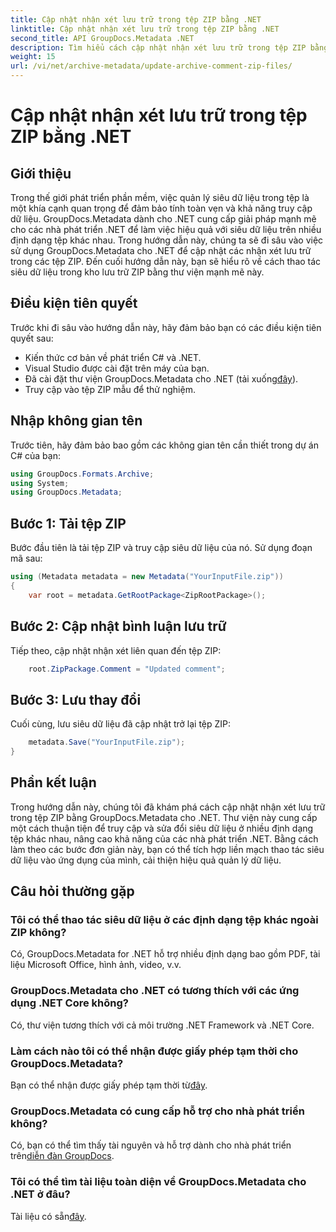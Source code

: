 ```yaml
---
title: Cập nhật nhận xét lưu trữ trong tệp ZIP bằng .NET
linktitle: Cập nhật nhận xét lưu trữ trong tệp ZIP bằng .NET
second_title: API GroupDocs.Metadata .NET
description: Tìm hiểu cách cập nhật nhận xét lưu trữ trong tệp ZIP bằng GroupDocs.Metadata cho .NET. Tăng cường quản lý siêu dữ liệu trong các ứng dụng C# một cách dễ dàng.
weight: 15
url: /vi/net/archive-metadata/update-archive-comment-zip-files/
---
```


# Cập nhật nhận xét lưu trữ trong tệp ZIP bằng .NET

## Giới thiệu
Trong thế giới phát triển phần mềm, việc quản lý siêu dữ liệu trong tệp là một khía cạnh quan trọng để đảm bảo tính toàn vẹn và khả năng truy cập dữ liệu. GroupDocs.Metadata dành cho .NET cung cấp giải pháp mạnh mẽ cho các nhà phát triển .NET để làm việc hiệu quả với siêu dữ liệu trên nhiều định dạng tệp khác nhau. Trong hướng dẫn này, chúng ta sẽ đi sâu vào việc sử dụng GroupDocs.Metadata cho .NET để cập nhật các nhận xét lưu trữ trong các tệp ZIP. Đến cuối hướng dẫn này, bạn sẽ hiểu rõ về cách thao tác siêu dữ liệu trong kho lưu trữ ZIP bằng thư viện mạnh mẽ này.
## Điều kiện tiên quyết
Trước khi đi sâu vào hướng dẫn này, hãy đảm bảo bạn có các điều kiện tiên quyết sau:
- Kiến thức cơ bản về phát triển C# và .NET.
- Visual Studio được cài đặt trên máy của bạn.
-  Đã cài đặt thư viện GroupDocs.Metadata cho .NET (tải xuống[đây](https://releases.groupdocs.com/metadata/net/)).
- Truy cập vào tệp ZIP mẫu để thử nghiệm.

## Nhập không gian tên
Trước tiên, hãy đảm bảo bao gồm các không gian tên cần thiết trong dự án C# của bạn:
```csharp
using GroupDocs.Formats.Archive;
using System;
using GroupDocs.Metadata;
```
## Bước 1: Tải tệp ZIP
Bước đầu tiên là tải tệp ZIP và truy cập siêu dữ liệu của nó. Sử dụng đoạn mã sau:
```csharp
using (Metadata metadata = new Metadata("YourInputFile.zip"))
{
    var root = metadata.GetRootPackage<ZipRootPackage>();
```
## Bước 2: Cập nhật bình luận lưu trữ
Tiếp theo, cập nhật nhận xét liên quan đến tệp ZIP:
```csharp
    root.ZipPackage.Comment = "Updated comment";
```
## Bước 3: Lưu thay đổi
Cuối cùng, lưu siêu dữ liệu đã cập nhật trở lại tệp ZIP:
```csharp
    metadata.Save("YourInputFile.zip");
}
```

## Phần kết luận
Trong hướng dẫn này, chúng tôi đã khám phá cách cập nhật nhận xét lưu trữ trong tệp ZIP bằng GroupDocs.Metadata cho .NET. Thư viện này cung cấp một cách thuận tiện để truy cập và sửa đổi siêu dữ liệu ở nhiều định dạng tệp khác nhau, nâng cao khả năng của các nhà phát triển .NET. Bằng cách làm theo các bước đơn giản này, bạn có thể tích hợp liền mạch thao tác siêu dữ liệu vào ứng dụng của mình, cải thiện hiệu quả quản lý dữ liệu.

## Câu hỏi thường gặp
### Tôi có thể thao tác siêu dữ liệu ở các định dạng tệp khác ngoài ZIP không?
Có, GroupDocs.Metadata for .NET hỗ trợ nhiều định dạng bao gồm PDF, tài liệu Microsoft Office, hình ảnh, video, v.v.
### GroupDocs.Metadata cho .NET có tương thích với các ứng dụng .NET Core không?
Có, thư viện tương thích với cả môi trường .NET Framework và .NET Core.
### Làm cách nào tôi có thể nhận được giấy phép tạm thời cho GroupDocs.Metadata?
 Bạn có thể nhận được giấy phép tạm thời từ[đây](https://purchase.groupdocs.com/temporary-license/).
### GroupDocs.Metadata có cung cấp hỗ trợ cho nhà phát triển không?
 Có, bạn có thể tìm thấy tài nguyên và hỗ trợ dành cho nhà phát triển trên[diễn đàn GroupDocs](https://forum.groupdocs.com/c/metadata/14).
### Tôi có thể tìm tài liệu toàn diện về GroupDocs.Metadata cho .NET ở đâu?
 Tài liệu có sẵn[đây](https://tutorials.groupdocs.com/metadata/net/).